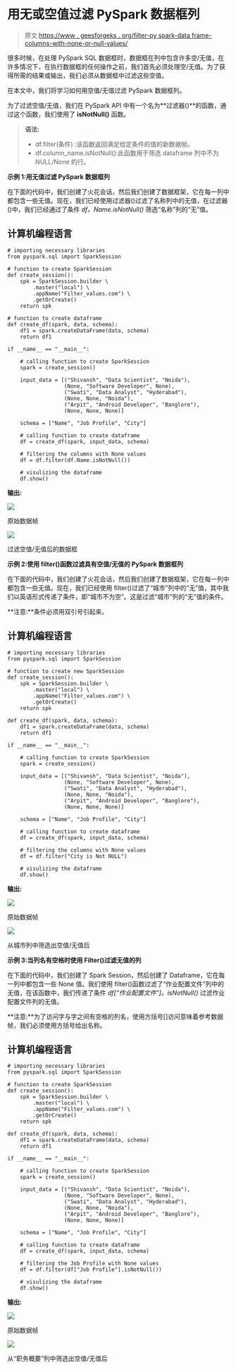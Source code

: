 # 用无或空值过滤 PySpark 数据框列

> 原文:[https://www . geesforgeks . org/filter-py spark-data frame-columns-with-none-or-null-values/](https://www.geeksforgeeks.org/filter-pyspark-dataframe-columns-with-none-or-null-values/)

很多时候，在处理 PySpark SQL 数据框时，数据框在列中包含许多空/无值，在许多情况下，在执行数据框的任何操作之前，我们首先必须处理空/无值。为了获得所需的结果或输出，我们必须从数据框中过滤这些空值。

在本文中，我们将学习如何用空值/无值过滤 PySpark 数据框列。

为了过滤空值/无值，我们在 PySpark API 中有一个名为**过滤器()**的函数，通过这个函数，我们使用了 **isNotNull()** 函数。

> **语法:**
> 
> *   df.filter(条件) :该函数返回满足给定条件的值的新数据帧。
> *   df.column_name.isNotNull():此函数用于筛选 dataframe 列中不为 NULL/None 的行。

**示例 1:用无值过滤 PySpark 数据框列**

在下面的代码中，我们创建了火花会话，然后我们创建了数据框架，它在每一列中都包含一些无值。现在，我们已经使用过滤器()过滤了名称列中的无值，在过滤器()中，我们已经通过了条件 *df。Name.isNotNull()* 筛选“名称”列的“无”值。

## 计算机编程语言

```
# importing necessary libraries
from pyspark.sql import SparkSession

# function to create SparkSession
def create_session():
    spk = SparkSession.builder \
        .master("local") \
        .appName("Filter_values.com") \
        .getOrCreate()
    return spk

# function to create dataframe
def create_df(spark, data, schema):
    df1 = spark.createDataFrame(data, schema)
    return df1

if __name__ == "__main__":

    # calling function to create SparkSession
    spark = create_session()

    input_data = [("Shivansh", "Data Scientist", "Noida"),
                  (None, "Software Developer", None),
                  ("Swati", "Data Analyst", "Hyderabad"),
                  (None, None, "Noida"),
                  ("Arpit", "Android Developer", "Banglore"),
                  (None, None, None)]

    schema = ["Name", "Job Profile", "City"]

    # calling function to create dataframe
    df = create_df(spark, input_data, schema)

    # filtering the columns with None values
    df = df.filter(df.Name.isNotNull())

    # visulizing the dataframe
    df.show()
```

**输出:**

![](img/111d37f0e0464502074389c5d54cea65.png)

原始数据帧

![](img/445181e5a43e26f17bfd18cf202b0225.png)

过滤空值/无值后的数据框

**示例 2:使用 filter()函数过滤具有空值/无值的 PySpark 数据框列**

在下面的代码中，我们创建了火花会话，然后我们创建了数据框架，它在每一列中都包含一些无值。现在，我们已经使用 filter()过滤了“城市”列中的“无”值，其中我们以英语形式传递了条件，即“城市不为空”。这是过滤“城市”列的“无”值的条件。

**注意:**条件必须用双引号引起来。

## 计算机编程语言

```
# importing necessary libraries
from pyspark.sql import SparkSession

# function to create new SparkSession
def create_session():
    spk = SparkSession.builder \
        .master("local") \
        .appName("Filter_values.com") \
        .getOrCreate()
    return spk

def create_df(spark, data, schema):
    df1 = spark.createDataFrame(data, schema)
    return df1

if __name__ == "__main__":

    # calling function to create SparkSession
    spark = create_session()

    input_data = [("Shivansh", "Data Scientist", "Noida"),
                  (None, "Software Developer", None),
                  ("Swati", "Data Analyst", "Hyderabad"),
                  (None, None, "Noida"),
                  ("Arpit", "Android Developer", "Banglore"),
                  (None, None, None)]

    schema = ["Name", "Job Profile", "City"]

    # calling function to create dataframe
    df = create_df(spark, input_data, schema)

    # filtering the columns with None values
    df = df.filter("City is Not NULL")

    # visulizing the dataframe
    df.show()
```

**输出:**

![](img/111d37f0e0464502074389c5d54cea65.png)

原始数据帧

![](img/644ea30aad0a382b577ad70282eb69e1.png)

从城市列中筛选出空值/无值后

**示例 3:当列名有空格时使用 Filter()过滤无值的列**

在下面的代码中，我们创建了 Spark Session，然后创建了 Dataframe，它在每一列中都包含一些 None 值。我们使用 filter()函数过滤了“作业配置文件”列中的无值，在该函数中，我们传递了条件 *df[“作业配置文件”]。isNotNull()* 过滤作业配置文件列的无值。

**注意:**为了访问字与字之间有空格的列名，使用方括号[]访问意味着参考数据帧，我们必须使用方括号给出名称。

## 计算机编程语言

```
# importing necessary libraries
from pyspark.sql import SparkSession

# function to create SparkSession
def create_session():
    spk = SparkSession.builder \
        .master("local") \
        .appName("Filter_values.com") \
        .getOrCreate()
    return spk

def create_df(spark, data, schema):
    df1 = spark.createDataFrame(data, schema)
    return df1

if __name__ == "__main__":

    # calling function to create SparkSession
    spark = create_session()

    input_data = [("Shivansh", "Data Scientist", "Noida"),
                  (None, "Software Developer", None),
                  ("Swati", "Data Analyst", "Hyderabad"),
                  (None, None, "Noida"),
                  ("Arpit", "Android Developer", "Banglore"),
                  (None, None, None)]

    schema = ["Name", "Job Profile", "City"]

    # calling function to create dataframe
    df = create_df(spark, input_data, schema)

    # filtering the Job Profile with None values
    df = df.filter(df["Job Profile"].isNotNull())

    # visulizing the dataframe
    df.show()
```

**输出:**

![](img/111d37f0e0464502074389c5d54cea65.png)

原始数据帧

![](img/e6b791e8bf08c7a62473d6fc9662307c.png)

从“职务概要”列中筛选出空值/无值后